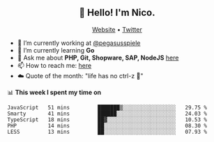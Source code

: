 <h2 align="center">👋 Hello! I'm Nico.</h2>
<p align="center">
  <a href="https://gruselhaus.com">Website</a> •
  <a href="https://twitter.com/NicoFinkernagel">Twitter</a>
</p>


- 🔭 I’m currently working at [@pegasusspiele](https://github.com/pegasusspiele)
- 🌱 I’m currently learning **Go**
- 💬 Ask me about **PHP, Git, Shopware, SAP, NodeJS** [here](https://github.com/gruselhaus/gruselhaus/issues)
- 📫 How to reach me: [here](https://github.com/gruselhaus/gruselhaus/issues)
- ☁️ Quote of the month: "life has no ctrl-z 🌴"

📊 **This week I spent my time on**
<!--START_SECTION:waka-->
```text
JavaScript   51 mins         ███████▒░░░░░░░░░░░░░░░░░   29.75 % 
Smarty       41 mins         ██████░░░░░░░░░░░░░░░░░░░   24.03 % 
TypeScript   18 mins         ██▓░░░░░░░░░░░░░░░░░░░░░░   10.53 % 
PHP          14 mins         ██░░░░░░░░░░░░░░░░░░░░░░░   08.30 % 
LESS         13 mins         ██░░░░░░░░░░░░░░░░░░░░░░░   07.93 % 
```
<!--END_SECTION:waka-->
